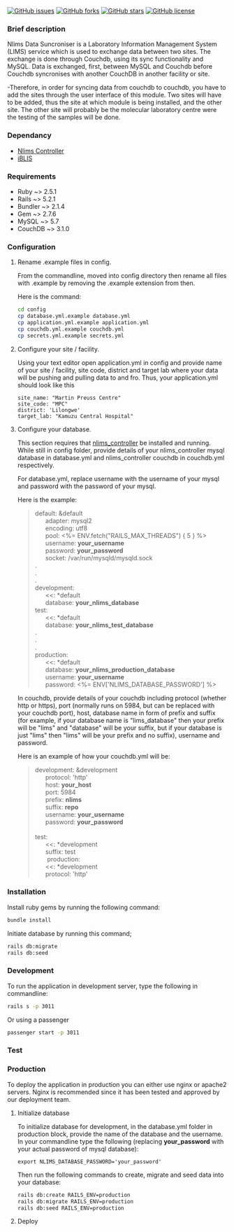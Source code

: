 [![GitHub issues](https://img.shields.io/github/issues/BaobabHealthTrust/nlims_data_syncroniser)](https://github.com/BaobabHealthTrust/nlims_data_syncroniser/issues) [![GitHub forks](https://img.shields.io/github/forks/BaobabHealthTrust/nlims_data_syncroniser)](https://github.com/BaobabHealthTrust/nlims_data_syncroniser/network) [![GitHub stars](https://img.shields.io/github/stars/BaobabHealthTrust/nlims_data_syncroniser)](https://github.com/BaobabHealthTrust/nlims_data_syncroniser/stargazers) [![GitHub license](https://img.shields.io/github/license/BaobabHealthTrust/nlims_data_syncroniser)](https://github.com/BaobabHealthTrust/nlims_data_syncroniser)

### Brief description

Nlims Data Suncroniser is a Laboratory Information Management System (LIMS) service which is used to exchange data between two sites. The exchange is done through Couchdb, using its sync functionality and MySQL. Data is exchanged, first, between MySQL and Couchdb before Couchdb syncronises with another CouchDB in another facility or site.

-Therefore, in order for syncing data from couchdb to couchdb, you have to add the sites through the user interface of this module. Two sites will have to be added, thus the site at which
 module is being installed, and the other site. The other site will probably be the molecular laboratory centre were the testing of the samples will be done.

### Dependancy

* [Nlims Controller](https://github.com/BaobabHealthTrust/nlims_controller)
* [iBLIS](https://github.com/BaobabHealthTrust/iBlis)

### Requirements

* Ruby ~> 2.5.1
* Rails ~> 5.2.1
* Bundler ~> 2.1.4
* Gem ~> 2.7.6
* MySQL ~> 5.7
* CouchDB ~> 3.1.0

### Configuration
1. Rename .example files in config.

   From the commandline, moved into config directory then rename all files with .example by removing the .example extension from then. 
   
   Here is the command: 
   ```bash
   cd config
   cp database.yml.example database.yml
   cp application.yml.example application.yml
   cp couchdb.yml.example couchdb.yml
   cp secrets.yml.example secrets.yml
   ```
   
2. Configure your site / facility.
   
   Using your text editor open application.yml in config and provide name of your site / facility, site code, district and target lab where your data will be pushing and pulling data to and fro.
   Thus, your application.yml should look like this 
   ```
   site_name: "Martin Preuss Centre"
   site_code: "MPC"
   district: 'Lilongwe'
   target_lab: "Kamuzu Central Hospital"
   ```
   
2. Configure your database.

   This section requires that [nlims_controller](https://github.com/BaobabHealthTrust/nlims_controller) be installed and running.
   While still in config folder, provide details of your nlims_controller mysql database in database.yml and nlims_controller couchdb in couchdb.yml respectively. 
   
   For database.yml, replace username with the username of your mysql and password with the password of your mysql.
   
   Here is the example:
   
   >default: &default<br>
    &nbsp;&nbsp;&nbsp;&nbsp;&nbsp;&nbsp;adapter: mysql2<br>
    &nbsp;&nbsp;&nbsp;&nbsp;&nbsp;&nbsp;encoding: utf8<br>
    &nbsp;&nbsp;&nbsp;&nbsp;&nbsp;&nbsp;pool: <%= ENV.fetch("RAILS_MAX_THREADS") { 5 } %><br>
    &nbsp;&nbsp;&nbsp;&nbsp;&nbsp;&nbsp;username: **your_username**<br>
    &nbsp;&nbsp;&nbsp;&nbsp;&nbsp;&nbsp;password: **your_password**<br>
    &nbsp;&nbsp;&nbsp;&nbsp;&nbsp;&nbsp;socket: /var/run/mysqld/mysqld.sock<br>
   .<br>
   .<br>
   .<br>
   development:<br>
   &nbsp;&nbsp;&nbsp;&nbsp;&nbsp;&nbsp;<<: *default<br>
   &nbsp;&nbsp;&nbsp;&nbsp;&nbsp;&nbsp;database: **your_nlims_database**<br>
   test:<br>
   &nbsp;&nbsp;&nbsp;&nbsp;&nbsp;&nbsp;<<: *default<br>
   &nbsp;&nbsp;&nbsp;&nbsp;&nbsp;&nbsp;database: **your_nlims_test_database**<br>
   .<br>
   .<br>
   .<br>
   production:<br>
   &nbsp;&nbsp;&nbsp;&nbsp;&nbsp;&nbsp;<<: *default<br>
   &nbsp;&nbsp;&nbsp;&nbsp;&nbsp;&nbsp;database: **your_nlims_production_database**<br>
   &nbsp;&nbsp;&nbsp;&nbsp;&nbsp;&nbsp;username: **your_username**<br>
   &nbsp;&nbsp;&nbsp;&nbsp;&nbsp;&nbsp;password: <%= ENV['NLIMS_DATABASE_PASSWORD'] %><br>
   
   In couchdb, provide details of your couchdb including protocol (whether http or https), port (normally runs on 5984, but can be replaced with your couchdb port), host, database name in form of prefix and suffix (for example, if your database name is "lims_database" then your prefix will be "lims" and "database" will be your suffix, but if your database is just "lims" then "lims" will be your prefix and no suffix), username and password.
   
   Here is an example of how your couchdb.yml will be:
   
   >development: &development<br>
   &nbsp;&nbsp;&nbsp;&nbsp;&nbsp;&nbsp;protocol: 'http'<br>
   &nbsp;&nbsp;&nbsp;&nbsp;&nbsp;&nbsp;host: **your_host**<br>
   &nbsp;&nbsp;&nbsp;&nbsp;&nbsp;&nbsp;port: 5984<br>
   &nbsp;&nbsp;&nbsp;&nbsp;&nbsp;&nbsp;prefix: **nlims**<br>
   &nbsp;&nbsp;&nbsp;&nbsp;&nbsp;&nbsp;suffix: **repo**<br>
   &nbsp;&nbsp;&nbsp;&nbsp;&nbsp;&nbsp;username: **your_username**<br>
   &nbsp;&nbsp;&nbsp;&nbsp;&nbsp;&nbsp;password: **your_password**<br>
   &nbsp;<br>
   test:<br>
   &nbsp;&nbsp;&nbsp;&nbsp;&nbsp;&nbsp;<<: *development<br>
   &nbsp;&nbsp;&nbsp;&nbsp;&nbsp;&nbsp;suffix: test<br>
   &nbsp;&nbsp;&nbsp;&nbsp;&nbsp;&nbsp;
   production:<br>
   &nbsp;&nbsp;&nbsp;&nbsp;&nbsp;&nbsp;<<: *development<br>
   &nbsp;&nbsp;&nbsp;&nbsp;&nbsp;&nbsp;protocol: 'http'<br>
   
   
### Installation

   Install ruby gems by running the following command:
   ```bash
   bundle install
   ```
   Initiate database by running this command;
   ```bash
   rails db:migrate
   rails db:seed
   ```
    
### Development

   To run the application in development server, type the following in commandline:
   ```bash
   rails s -p 3011
   ```
   Or using a passenger
   ```bash
   passenger start -p 3011
   ```
### Test

### Production

   To deploy the application in production you can either use nginx or apache2 servers. Nginx is recommended since it has been tested and approved by our deployment team.
   
   1. Initialize database
   
      To initialize database for development, in the database.yml folder in production block, provide the name of the database and the username. In your commandline type the following (replacing **your_password** with your actual password of mysql database):
      ```
      export NLIMS_DATABASE_PASSWORD='your_password'
      ```
      
      Then run the following commands to create, migrate and seed data into your database:
      ```bash
      rails db:create RAILS_ENV=production
      rails db:migrate RAILS_ENV=production
      rails db:seed RAILS_ENV=production
      ```
      
   2. Deploy
   
